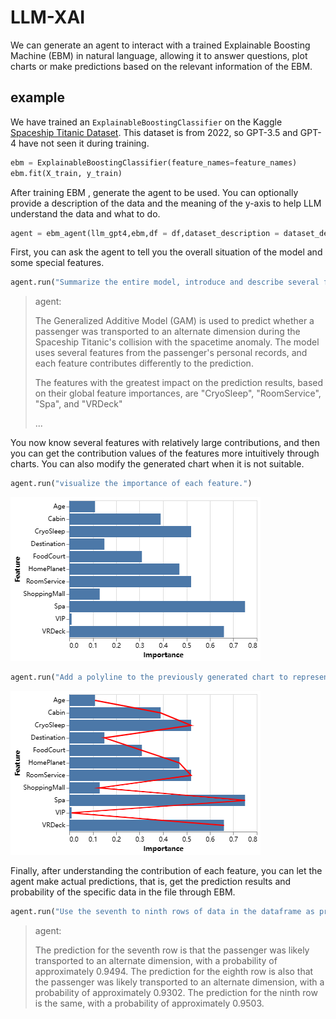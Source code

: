 # LLM-XAI

We can generate an agent to interact with a trained Explainable Boosting Machine (EBM) in natural language, allowing it to answer questions, plot charts or make predictions based on the relevant information of the EBM.

## example

We have trained an `ExplainableBoostingClassifier` on the Kaggle [Spaceship Titanic Dataset](https://www.kaggle.com/competitions/spaceship-titanic/overview). This dataset is from 2022, so GPT-3.5 and GPT-4 have not seen it during training.

```python
ebm = ExplainableBoostingClassifier(feature_names=feature_names)
ebm.fit(X_train, y_train)
```

After training EBM , generate the agent to be used. You can optionally provide a description of the data and the meaning of the y-axis to help LLM understand the data and what to do.

```python
agent = ebm_agent(llm_gpt4,ebm,df = df,dataset_description = dataset_description,y_axis_description = y_axis_description)
```

First, you can ask the agent to tell you the overall situation of the model and some special features.

```python
agent.run("Summarize the entire model, introduce and describe several features that have a greater impact on the prediction results.")
```

> agent:
>
> The Generalized Additive Model (GAM) is used to predict whether a passenger was transported to an alternate dimension during the Spaceship Titanic's collision with the spacetime anomaly. The model uses several features from the passenger's personal records, and each feature contributes differently to the prediction. 
>
> The features with the greatest impact on the prediction results, based on their global feature importances, are "CryoSleep", "RoomService", "Spa", and "VRDeck"
>
> ...

You now know several features with relatively large contributions, and then you can get the contribution values of the features more intuitively through charts. You can also modify the generated chart when it is not suitable.

```python
agent.run("visualize the importance of each feature.")
```

![](pictures\feature_importance.png)



```python
agent.run("Add a polyline to the previously generated chart to represent the changing trend of the importance of each feature.")
```

![](pictures\modified_feature.png)



Finally, after understanding the contribution of each feature, you can let the agent make actual predictions, that is, get the prediction results and probability of the specific data in the file through EBM.

```python
agent.run("Use the seventh to ninth rows of data in the dataframe as prediction samples and tell me the prediction results of each row.")
```

> agent:
> 
> The prediction for the seventh row is that the passenger was likely transported to an alternate dimension, with a probability of approximately 0.9494. The prediction for the eighth row is also that the passenger was likely transported to an alternate dimension, with a probability of approximately 0.9302. The prediction for the ninth row is the same, with a probability of approximately 0.9503.

